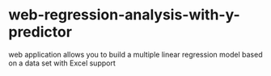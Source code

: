 # web-regression-analysis-with-y-predictor
web application allows you to build a multiple linear regression model based on a data set with Excel support
